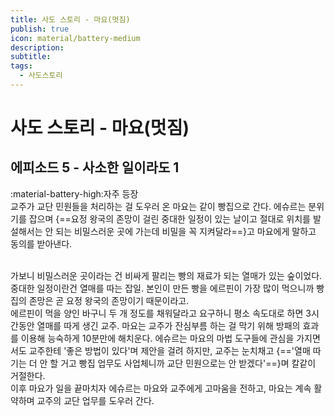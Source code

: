 ```yaml
---
title: 사도 스토리 - 마요(멋짐)
publish: true
icon: material/battery-medium
description:
subtitle: 
tags:
  - 사도스토리
---
```


# 사도 스토리 - 마요(멋짐)

## 에피소드 5 - 사소한 일이라도 1
<span class="badge badge-version"><span class="badge-icon">:material-battery-high:</span>자주 등장</span>
<br>
교주가 교단 민원들을 처리하는 걸 도우러 온 마요는 같이 빵집으로 간다. 에슈르는 분위기를 잡으며 {==요정 왕국의 존망이 걸린 중대한 일정이 있는 날이고 절대로 위치를 발설해서는 안 되는 비밀스러운 곳에 가는데 비밀을 꼭 지켜달라==}고 마요에게 말하고 동의를 받아낸다.

<br>
가보니 비밀스러운 곳이라는 건 비싸게 팔리는 빵의 재료가 되는 열매가 있는 숲이었다. 중대한 일정이란건 열매를 따는 잡일. 본인이 만든 빵을 에르핀이 가장 많이 먹으니까 빵집의 존망은 곧 요정 왕국의 존망이기 때문이라고. 

<br>
에르핀이 먹을 양인 바구니 두 개 정도를 채워달라고 요구하니 평소 속도대로 하면 3시간동안 열매를 따게 생긴 교주. 마요는 교주가 잔심부름 하는 걸 막기 위해 방패의 효과를 이용해 능숙하게 10분만에 해치운다. 에슈르는 마요의 마법 도구들에 관심을 가지면서도 교주한테 '좋은 방법이 있다'며 제안을 걸려 하지만, 교주는 눈치채고 {=='열매 따기는 더 안 할 거고 빵집 업무도 사업체니까 교단 민원으로는 안 받겠다'==}며 칼같이 거절한다. 

<br>
이후 마요가 일을 끝마치자 에슈르는 마요와 교주에게 고마움을 전하고, 마요는 계속 활약하며 교주의 교단 업무를 도우러 간다.
<br>
<br>
